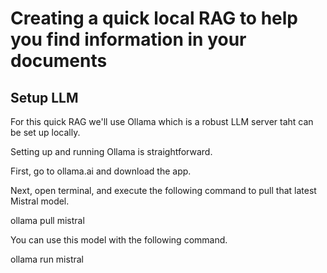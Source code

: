 # Creating a quick local RAG to help you find information in your documents



## Setup LLM

For this quick RAG we'll use Ollama which is a robust LLM server taht can be set up locally. 

Setting up and running Ollama is straightforward. 

First, go to ollama.ai and download the app. 

Next, open terminal, and execute the following command to pull that latest Mistral model. 

ollama pull mistral

You can use this model with the following command. 

ollama run mistral